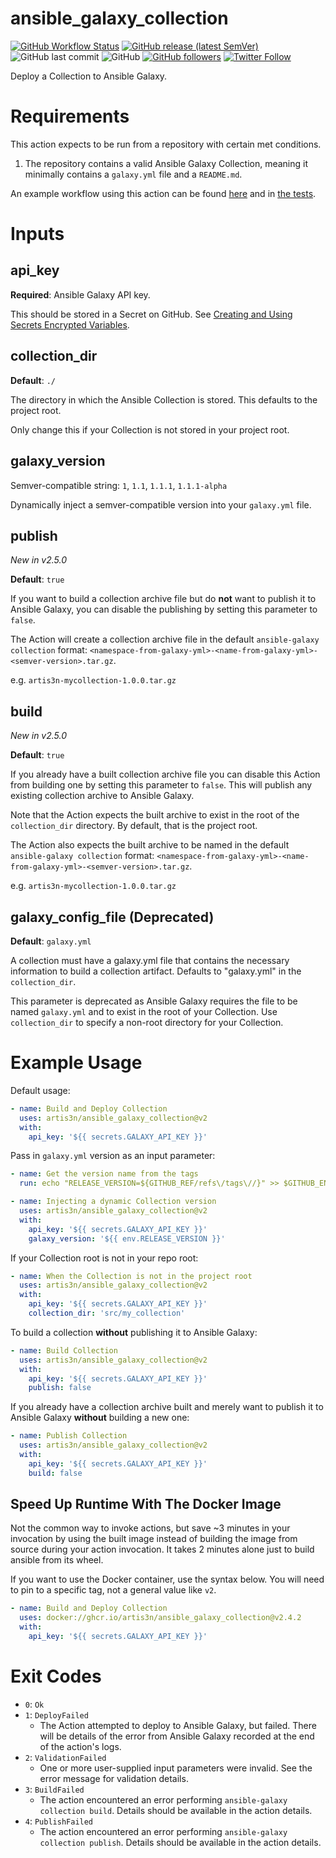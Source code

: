 # ansible_galaxy_collection

[![GitHub Workflow Status](https://img.shields.io/github/workflow/status/artis3n/ansible_galaxy_collection/Testing%20the%20Action)](https://github.com/artis3n/ansible_galaxy_collection/actions)
[![GitHub release (latest SemVer)](https://img.shields.io/github/v/release/artis3n/ansible_galaxy_collection)](https://github.com/artis3n/ansible_galaxy_collection/releases)
![GitHub last commit](https://img.shields.io/github/last-commit/artis3n/ansible_galaxy_collection)
![GitHub](https://img.shields.io/github/license/artis3n/ansible_galaxy_collection)
[![GitHub followers](https://img.shields.io/github/followers/artis3n?style=social)](https://github.com/artis3n/)
[![Twitter Follow](https://img.shields.io/twitter/follow/artis3n?style=social)](https://twitter.com/Artis3n)

Deploy a Collection to Ansible Galaxy.

# Requirements

This action expects to be run from a repository with certain met conditions.

1. The repository contains a valid Ansible Galaxy Collection, meaning it minimally contains a `galaxy.yml` file and a `README.md`.

An example workflow using this action can be found [here](https://github.com/artis3n/ansible-collection-github/blob/master/.github/workflows/deploy.yml) and in [the tests](.github/workflows/main.yml).

# Inputs

## api_key

**Required**: Ansible Galaxy API key.

This should be stored in a Secret on GitHub. See [Creating and Using Secrets Encrypted Variables](https://help.github.com/en/github/automating-your-workflow-with-github-actions/virtual-environments-for-github-actions#creating-and-using-secrets-encrypted-variables).

## collection_dir

**Default**: `./`

The directory in which the Ansible Collection is stored. This defaults to the project root.

Only change this if your Collection is not stored in your project root.

## galaxy_version

Semver-compatible string: `1`, `1.1`, `1.1.1`, `1.1.1-alpha`

Dynamically inject a semver-compatible version into your `galaxy.yml` file.

<!--
This parameter is not compatible with the `galaxy_version_increment` parameter.

### galaxy_version_commit (TBA)

Values: `true`/`false`

The Action will write the `galaxy_version` value into your `galaxy.yml` and commit it.

### galaxy_version_increment (TBA)

Values: `major`/`minor`/`patch`
Default: `patch`

The Action will read the version in galaxy.yml and increment it based on the value provided in this parameter.

This parameter is not compatible with the `galaxy_version` parameter.

-->

## publish

_New in v2.5.0_

**Default**: `true`

If you want to build a collection archive file but do **not** want to publish it to Ansible Galaxy, you can disable the publishing by setting this parameter to `false`.

The Action will create a collection archive file in the default `ansible-galaxy collection` format: `<namespace-from-galaxy-yml>-<name-from-galaxy-yml>-<semver-version>.tar.gz`.

e.g. `artis3n-mycollection-1.0.0.tar.gz`

## build

_New in v2.5.0_

**Default**: `true`

If you already have a built collection archive file you can disable this Action from building one by setting this parameter to `false`.
This will publish any existing collection archive to Ansible Galaxy.

Note that the Action expects the built archive to exist in the root of the `collection_dir` directory.
By default, that is the project root.

The Action also expects the built archive to be named in the default `ansible-galaxy collection` format: `<namespace-from-galaxy-yml>-<name-from-galaxy-yml>-<semver-version>.tar.gz`.

e.g. `artis3n-mycollection-1.0.0.tar.gz`

## galaxy_config_file (Deprecated)

**Default**: `galaxy.yml`

A collection must have a galaxy.yml file that contains the necessary information to build a collection artifact. Defaults to "galaxy.yml" in the `collection_dir`.

This parameter is deprecated as Ansible Galaxy requires the file to be named `galaxy.yml` and to exist in the root of your Collection. Use `collection_dir` to specify a non-root directory for your Collection.

# Example Usage

Default usage:

```yaml
- name: Build and Deploy Collection
  uses: artis3n/ansible_galaxy_collection@v2
  with:
    api_key: '${{ secrets.GALAXY_API_KEY }}'
```

Pass in `galaxy.yml` version as an input parameter:

```yaml
- name: Get the version name from the tags
  run: echo "RELEASE_VERSION=${GITHUB_REF/refs\/tags\//}" >> $GITHUB_ENV

- name: Injecting a dynamic Collection version
  uses: artis3n/ansible_galaxy_collection@v2
  with:
    api_key: '${{ secrets.GALAXY_API_KEY }}'
    galaxy_version: '${{ env.RELEASE_VERSION }}'
```

If your Collection root is not in your repo root:

```yaml
- name: When the Collection is not in the project root
  uses: artis3n/ansible_galaxy_collection@v2
  with:
    api_key: '${{ secrets.GALAXY_API_KEY }}'
    collection_dir: 'src/my_collection'
```

To build a collection **without** publishing it to Ansible Galaxy:

```yaml
- name: Build Collection
  uses: artis3n/ansible_galaxy_collection@v2
  with:
    api_key: '${{ secrets.GALAXY_API_KEY }}'
    publish: false
```

If you already have a collection archive built and merely want to publish it to Ansible Galaxy **without** building a new one:

```yaml
- name: Publish Collection
  uses: artis3n/ansible_galaxy_collection@v2
  with:
    api_key: '${{ secrets.GALAXY_API_KEY }}'
    build: false
```

## Speed Up Runtime With The Docker Image

Not the common way to invoke actions, but save ~3 minutes in your invocation by using the built image instead of building the image from source during your action invocation. It takes 2 minutes alone just to build ansible from its wheel.

If you want to use the Docker container, use the syntax below. You will need to pin to a specific tag, not a general value like `v2`.

```yaml
- name: Build and Deploy Collection
  uses: docker://ghcr.io/artis3n/ansible_galaxy_collection@v2.4.2
  with:
    api_key: '${{ secrets.GALAXY_API_KEY }}'
```

# Exit Codes

- `0`: `Ok`
- `1`: `DeployFailed`
    - The Action attempted to deploy to Ansible Galaxy, but failed. There will be details of the error from Ansible Galaxy recorded at the end of the action's logs.
- `2`: `ValidationFailed`
    - One or more user-supplied input parameters were invalid. See the error message for validation details.
- `3`: `BuildFailed`
    - The action encountered an error performing `ansible-galaxy collection build`. Details should be available in the action details.
- `4`: `PublishFailed`
    - The action encountered an error performing `ansible-galaxy collection publish`. Details should be available in the action details.
